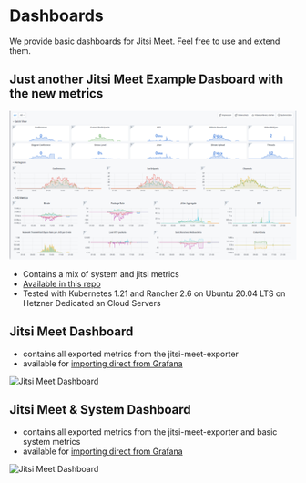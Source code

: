# Dashboards

We provide basic dashboards for Jitsi Meet. Feel free to use and extend them.

## Just another Jitsi Meet Example Dasboard with the new metrics

![Jitsi Meet Dashboard](jitsi-meet-dashboard-example.png)

* Contains a mix of system and jitsi metrics
* [Available in this repo](https://github.com/de-johannes/prometheus-jitsi-meet-exporter/blob/master/dashboards/jitsi-meet-dashboard-example.json)
* Tested with Kubernetes 1.21 and Rancher 2.6 on Ubuntu 20.04 LTS on Hetzner Dedicated an Cloud Servers

## Jitsi Meet Dashboard

* contains all exported metrics from the jitsi-meet-exporter
* available for [importing direct from Grafana](https://grafana.com/grafana/dashboards/12098)

![Jitsi Meet Dashboard](jitsi-meet.png)

## Jitsi Meet & System Dashboard

* contains all exported metrics from the jitsi-meet-exporter and basic system metrics
* available for [importing direct from Grafana](https://grafana.com/grafana/dashboards/12282)

![Jitsi Meet Dashboard](jitsi-meet-system.png)


